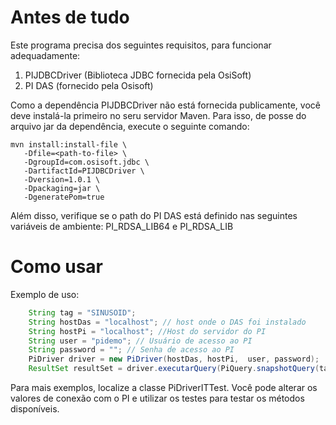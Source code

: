 # Antes de tudo

Este programa precisa dos seguintes requisitos, para funcionar adequadamente:

1. PIJDBCDriver (Biblioteca JDBC fornecida pela OsiSoft)
2. PI DAS (fornecido pela Osisoft)

Como a dependência PIJDBCDriver não está fornecida publicamente, você deve instalá-la primeiro no seru servidor Maven. Para isso, de posse do arquivo jar da dependência, execute o seguinte comando:

````shell script
mvn install:install-file \
   -Dfile=<path-to-file> \
   -DgroupId=com.osisoft.jdbc \
   -DartifactId=PIJDBCDriver \
   -Dversion=1.0.1 \
   -Dpackaging=jar \
   -DgeneratePom=true
````

Além disso, verifique se o path do PI DAS está definido nas seguintes variáveis de ambiente: PI_RDSA_LIB64 e PI_RDSA_LIB

# Como usar

Exemplo de uso:

```java
    String tag = "SINUSOID";
    String hostDas = "localhost"; // host onde o DAS foi instalado
    String hostPi = "localhost"; //Host do servidor do PI
    String user = "pidemo"; // Usuário de acesso ao PI
    String password = ""; // Senha de acesso ao PI
    PiDriver driver = new PiDriver(hostDas, hostPi,  user, password);
    ResultSet resultSet = driver.executarQuery(PiQuery.snapshotQuery(tag));
``` 

Para mais exemplos, localize a classe PiDriverITTest. Você pode alterar os valores de conexão com o PI e utilizar os testes para testar os métodos disponíveis.